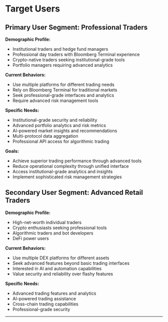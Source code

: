 # Target Users

## Primary User Segment: Professional Traders

**Demographic Profile:**
- Institutional traders and hedge fund managers
- Professional day traders with Bloomberg Terminal experience
- Crypto-native traders seeking institutional-grade tools
- Portfolio managers requiring advanced analytics

**Current Behaviors:**
- Use multiple platforms for different trading needs
- Rely on Bloomberg Terminal for traditional markets
- Seek professional-grade interfaces and analytics
- Require advanced risk management tools

**Specific Needs:**
- Institutional-grade security and reliability
- Advanced portfolio analytics and risk metrics
- AI-powered market insights and recommendations
- Multi-protocol data aggregation
- Professional API access for algorithmic trading

**Goals:**
- Achieve superior trading performance through advanced tools
- Reduce operational complexity through unified interface
- Access institutional-grade analytics and insights
- Implement sophisticated risk management strategies

## Secondary User Segment: Advanced Retail Traders

**Demographic Profile:**
- High-net-worth individual traders
- Crypto enthusiasts seeking professional tools
- Algorithmic traders and bot developers
- DeFi power users

**Current Behaviors:**
- Use multiple DEX platforms for different assets
- Seek advanced features beyond basic trading interfaces
- Interested in AI and automation capabilities
- Value security and reliability over flashy features

**Specific Needs:**
- Advanced trading features and analytics
- AI-powered trading assistance
- Cross-chain trading capabilities
- Professional-grade security

---
